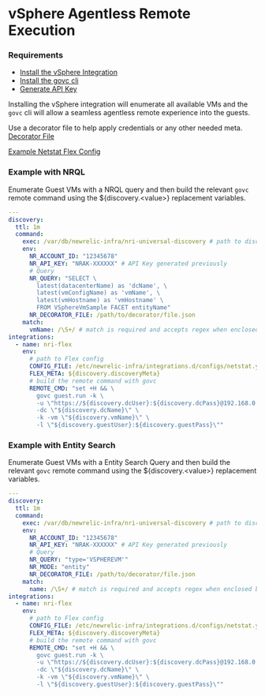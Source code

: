 # vSphere Agentless Remote Execution

### Requirements

- [Install the vSphere Integration](https://docs.newrelic.com/docs/integrations/host-integrations/host-integrations-list/vmware-vsphere-monitoring-integration#)
- [Install the govc cli](https://github.com/vmware/govmomi/tree/master/govc#installation)
- [Generate API Key](https://one.newrelic.com/launcher/api-keys-ui.api-keys-launcher?)

Installing the vSphere integration will enumerate all available VMs and the `govc` cli will allow a seamless agentless remote experience into the guests.

Use a decorator file to help apply credentials or any other needed meta.
[Decorator File](./decorator-file.md)

[Example Netstat Flex Config](../../examples/remote-netstat.yml)

### Example with NRQL

Enumerate Guest VMs with a NRQL query and then build the relevant `govc` remote command using the ${discovery.\<value\>} replacement variables.

```yaml
---
discovery:
  ttl: 1m
  command:
    exec: /var/db/newrelic-infra/nri-universal-discovery # path to discovery binary
    env:
      NR_ACCOUNT_ID: "12345678"
      NR_API_KEY: "NRAK-XXXXXX" # API Key generated previously
      # Query
      NR_QUERY: "SELECT \
        latest(datacenterName) as 'dcName', \
        latest(vmConfigName) as 'vmName', \
        latest(vmHostname) as 'vmHostname' \
        FROM VSphereVmSample FACET entityName"
      NR_DECORATOR_FILE: /path/to/decorator/file.json
    match:
      vmName: /\S+/ # match is required and accepts regex when enclosed between forward slashes eg. /<regex>/
integrations:
  - name: nri-flex
    env:
      # path to Flex config
      CONFIG_FILE: /etc/newrelic-infra/integrations.d/configs/netstat.yml
      FLEX_META: ${discovery.discoveryMeta}
      # build the remote command with govc
      REMOTE_CMD: "set +H && \
        govc guest.run -k \
        -u \"https://${discovery.dcUser}:${discovery.dcPass}@192.168.0.210\" \
        -dc \"${discovery.dcName}\" \
        -k -vm \"${discovery.vmName}\" \
        -l \"${discovery.guestUser}:${discovery.guestPass}\""
```

### Example with Entity Search

Enumerate Guest VMs with a Entity Search Query and then build the relevant `govc` remote command using the ${discovery.\<value\>} replacement variables.

```yaml
---
discovery:
  ttl: 1m
  command:
    exec: /var/db/newrelic-infra/nri-universal-discovery # path to discovery binary
    env:
      NR_ACCOUNT_ID: "12345678"
      NR_API_KEY: "NRAK-XXXXXX" # API Key generated previously
      # Query
      NR_QUERY: "type='VSPHEREVM'"
      NR_MODE: "entity"
      NR_DECORATOR_FILE: /path/to/decorator/file.json
    match:
      name: /\S+/ # match is required and accepts regex when enclosed between forward slashes eg. /<regex>/
integrations:
  - name: nri-flex
    env:
      # path to Flex config
      CONFIG_FILE: /etc/newrelic-infra/integrations.d/configs/netstat.yml
      FLEX_META: ${discovery.discoveryMeta}
      # build the remote command with govc
      REMOTE_CMD: "set +H && \
        govc guest.run -k \
        -u \"https://${discovery.dcUser}:${discovery.dcPass}@192.168.0.210\" \
        -dc \"${discovery.dcName}\" \
        -k -vm \"${discovery.vmName}\" \
        -l \"${discovery.guestUser}:${discovery.guestPass}\""
```
